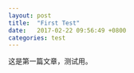 ```yaml
---
layout: post
title:  "First Test"
date:   2017-02-22 09:56:49 +0800
categories: test
---
```


这是第一篇文章，测试用。